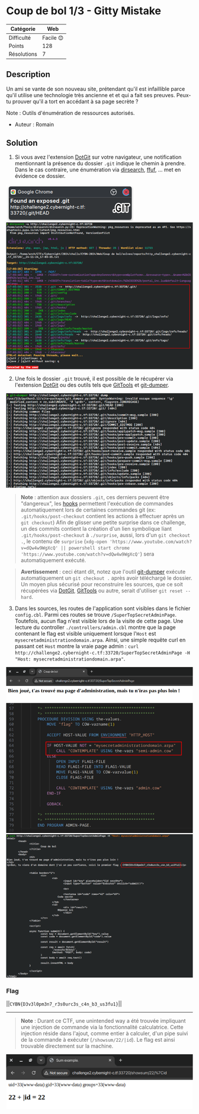 # Coup de bol 1/3 - Gitty Mistake

| Catégorie  | Web      |
|------------|----------|
| Difficulté | Facile 😊 |
| Points       | 128 |
| Résolutions       | 7 |

## Description

Un ami se vante de son nouveau site, prétendant qu'il est infaillible parce qu'il utilise une technologie très ancienne et et qui a fait ses preuves. Peux-tu prouver qu'il a tort en accédant à sa page secrète ?

Note : Outils d'énumération de ressources autorisés.

- Auteur : Romain

## Solution

1. Si vous avez l'extension [DotGit](https://github.com/davtur19/DotGit) sur votre navigateur, une notification mentionnant la présence du dossier `.git` indique le chemin à prendre. Dans le cas contraire, une énumération via [dirsearch](https://github.com/maurosoria/dirsearch), [ffuf](https://github.com/ffuf/ffuf), ... met en évidence ce dossier.

![](./screens/Screenshot_20241124_165914.png)
![](./screens/Screenshot_20241124_170502.png)

2. Une fois le dossier `.git` trouvé, il est possible de le récupérer via l'extension [DotGit](https://github.com/davtur19/DotGit) ou des outils tels que [GitTools](https://github.com/internetwache/GitTools) et [git-dumper](https://github.com/arthaud/git-dumper).


![](./screens/Screenshot_20241124_171134.png)

> **Note** : attention aux dossiers `.git`, ces derniers peuvent être "dangereux", les [hooks](https://git-scm.com/book/ms/v2/Customizing-Git-Git-Hooks) permettent l'exécution de commandes automatiquement lors de certaines commandes git (ex: `.git/hooks/post-checkout` contient les actions à effectuer après un `git checkout`)
> Afin de glisser une petite surprise dans ce challenge, un des commits contient la création d'un lien symbolique liant `.git/hooks/post-checkout` à `./surprise`, aussi, lors d'un `git checkout .`, le contenu de `surprise` (`xdg-open 'https://www.youtube.com/watch?v=dQw4w9WgXcQ' || powershell start chrome 'https://www.youtube.com/watch?v=dQw4w9WgXcQ'`) sera automatiquement exécuté.

> **Avertissement** : ceci étant dit, notez que l'outil [git-dumper](https://github.com/arthaud/git-dumper) exécute automatiquement un `git checkout .` après avoir téléchargé le dossier. Un moyen plus sécurisé pour reconstruire les sources, que ce soit récupérées via [DotGit](https://github.com/davtur19/DotGit), [GitTools](https://github.com/internetwache/GitTools) ou autre, serait d'utiliser `git reset --hard`.

3. Dans les sources, les routes de l'application sont visibles dans le fichier `config.cbl`. Parmi ces routes se trouve `/SuperTopSecretAdminPage`. Toutefois, aucun flag n'est visible lors de la visite de cette page. Une lecture du controller `./controllers/admin.cbl` montre que la page contenant le flag est visible uniquement lorsque l'`Host` est `mysecretadministrationdomain.arpa`. Ainsi, une simple requête curl en passant cet `Host` montre la vraie page admin : `curl http://challenge2.cybernight-c.tf:33720/SuperTopSecretAdminPage -H "Host: mysecretadministrationdomain.arpa"`.

![](./screens/Screenshot_20241124_174557.png)
![](./screens/Screenshot_20241124_180514.png)
![](./screens/Screenshot_20241124_175148.png)

### Flag
||`CYBN{D3v3l0pm3n7_r3s0urc3s_c4n_b3_us3fu1}`||

---

> **Note** : Durant ce CTF, une unintended way a été trouvée impliquant une injection de commande via la fonctionnalité calculatrice. Cette injection réside dans l'ajout, comme entier à calculer, d'un pipe suivi de la commande à exécuter (`/showsum/22/|id`). Le flag est ainsi trouvable directement sur la machine.

![](./screens/Screenshot_20241124_175557.png)
